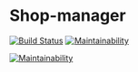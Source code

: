 # Shop-manager
[![Build Status](https://travis-ci.org/masete/Shop-manager.svg?branch=ft-single-sales-record-161439633)](https://travis-ci.org/masete/Shop-manager)
[![Maintainability](https://api.codeclimate.com/v1/badges/15ffa1f06d31e2d884ae/maintainability)](https://codeclimate.com/github/masete/Shop-manager/maintainability)

[![Maintainability](https://api.codeclimate.com/v1/badges/15ffa1f06d31e2d884ae/maintainability)](https://codeclimate.com/github/masete/Shop-manager/maintainability)
